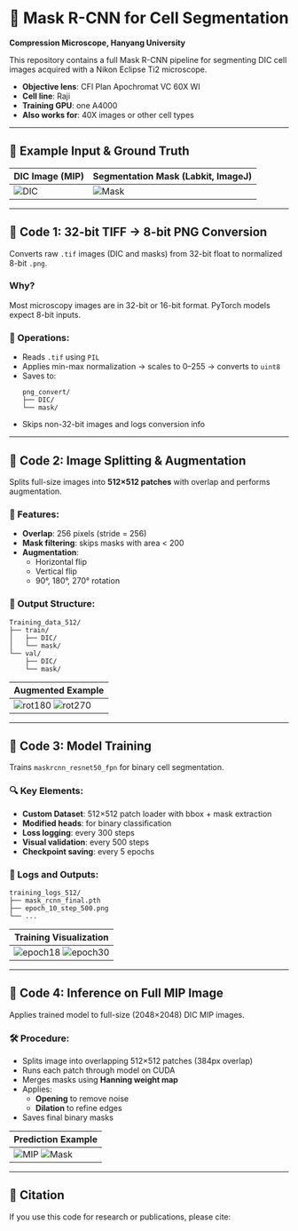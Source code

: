 
# 🧬 Mask R-CNN for Cell Segmentation  
**Compression Microscope, Hanyang University**

This repository contains a full Mask R-CNN pipeline for segmenting DIC cell images acquired with a Nikon Eclipse Ti2 microscope.

- **Objective lens**: CFI Plan Apochromat VC 60X WI  
- **Cell line**: Raji  
- **Training GPU**: one A4000
- **Also works for**: 40X images or other cell types

---

## 🔬 Example Input & Ground Truth

| DIC Image (MIP) | Segmentation Mask (Labkit, ImageJ) |
|------------------|-----------------------------------|
| ![DIC](https://github.com/user-attachments/assets/4a7b175b-bf39-4435-a85e-fcdd379374aa) | ![Mask](https://github.com/user-attachments/assets/d6ebb989-343d-4fb7-ab8d-012d2cfd152e) |

---

## 🧩 Code 1: 32-bit TIFF → 8-bit PNG Conversion

Converts raw `.tif` images (DIC and masks) from 32-bit float to normalized 8-bit `.png`.

### Why?  
Most microscopy images are in 32-bit or 16-bit format. PyTorch models expect 8-bit inputs.

### 🔧 Operations:
- Reads `.tif` using `PIL`
- Applies min-max normalization → scales to 0–255 → converts to `uint8`
- Saves to:
  ```
  png_convert/
  ├── DIC/
  └── mask/
  ```
- Skips non-32-bit images and logs conversion info

---

## 🧱 Code 2: Image Splitting & Augmentation

Splits full-size images into **512×512 patches** with overlap and performs augmentation.

### 🧪 Features:
- **Overlap**: 256 pixels (stride = 256)
- **Mask filtering**: skips masks with area < 200
- **Augmentation**:
  - Horizontal flip
  - Vertical flip
  - 90°, 180°, 270° rotation

### 📁 Output Structure:
```
Training_data_512/
├── train/
│   ├── DIC/
│   └── mask/
└── val/
    ├── DIC/
    └── mask/
```

| Augmented Example |
|--------------------|
| ![rot180](https://github.com/user-attachments/assets/bbc6b1a7-965f-4a6e-92c2-a884bcaae211) ![rot270](https://github.com/user-attachments/assets/a9648504-7baa-4956-88b9-a0cb9f44e7f6) |

---

## 🧠 Code 3: Model Training

Trains `maskrcnn_resnet50_fpn` for binary cell segmentation.

### 🔍 Key Elements:
- **Custom Dataset**: 512×512 patch loader with bbox + mask extraction
- **Modified heads**: for binary classification
- **Loss logging**: every 300 steps
- **Visual validation**: every 500 steps
- **Checkpoint saving**: every 5 epochs

### 📁 Logs and Outputs:
```
training_logs_512/
├── mask_rcnn_final.pth
├── epoch_10_step_500.png
└── ...
```

| Training Visualization |
|------------------------|
| ![epoch18](https://github.com/user-attachments/assets/4ce46c31-cd20-492b-9412-57b12d57830e) ![epoch30](https://github.com/user-attachments/assets/e86a2ee4-ce8f-4710-bb6f-4315cbf8bcd2) |

---

## 🎯 Code 4: Inference on Full MIP Image

Applies trained model to full-size (2048×2048) DIC MIP images.

### 🛠️ Procedure:
- Splits image into overlapping 512×512 patches (384px overlap)
- Runs each patch through model on CUDA
- Merges masks using **Hanning weight map**
- Applies:
  - **Opening** to remove noise
  - **Dilation** to refine edges
- Saves final binary masks

| Prediction Example |
|--------------------|
| ![MIP](https://github.com/user-attachments/assets/d343d08b-95da-4bc2-bbb3-151f099effd9) ![Mask](https://github.com/user-attachments/assets/7a7eb87b-0575-4c1a-a82e-dc1ed9a43b0b) |

---

## 📌 Citation
If you use this code for research or publications, please cite:

>
